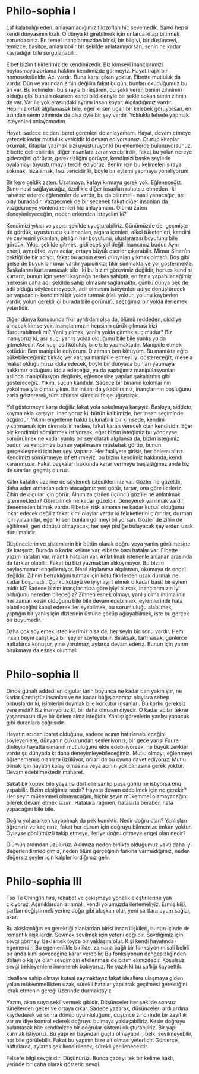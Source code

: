 # Philo-sophia I

Laf kalabalığı eden, anlayamadığımız filozofları hiç sevemedik. Sanki hepsi kendi dünyasının kralı. O dünya ki girebilmek için onlarca kitap bitirmek zorundasınız. En temel inançlarımızdan birisi, bir bilgiyi, bir düşünceyi, temizce, basitçe, anlaşılabilir bir şekilde anlatamıyorsan, senin ne kadar kavradığın bile sorgulanabilir.

Elbet bizim fikirlerimiz de kendimizedir. Biz kimseyi inançlarımızı paylaşmaya zorlama hakkını kendimizde görmeyiz. Hayat trajik bir homoseksüeldir. Acı vardır. Buna karşı çıkan yoktur. Elbette mutluluk da vardır. Dün ve yarından emin değilim fakat bugün, bunları okuduğumuz bu an var. Bu kelimeleri bu sırayla birleştiren, bu şekli veren benim zihnimin olduğu gibi bunları okurken kendi bildikleriyle bir şekle sokan senin zihnin de var. Var ile yok arasındaki ayrımı insan koyar. Algıladığımız vardır. Hepimiz ortak algılamasak bile, eğer ki sen uçan bir kelebek görüyorsan, en azından senin zihninde de olsa öyle bir şey vardır. Yoklukla felsefe yapmak isteyenleri anlayamadım.

Hayatı sadece acıdan ibaret görenleri de anlayamam. Hayat, devam etmeye yetecek kadar mutluluk vericidir ki devam ediyorsunuz. Oturup kitaplar okumak, kitaplar yazmak sizi uyuşturuyor ki bu eylemlerde bulunuyorsunuz. Elbette delirebilirdik, diğer insanlara zarar verebilirdik, fakat bu yolun nereye gideceğini görüyor, gereksizliğini görüyor, kendimizi başka şeylerle oyalamayı (uyuşturmayı) tercih ediyoruz. Benim için bu kelimeleri sıraya sokmak, hizalamak, haz vericidir ki, böyle bir eylemi yapmaya yöneliyorum.

Bir kere geldik zaten. Uzatmaya, kafayı kırmaya gerek yok. Eğleneceğiz. Bunu nasıl sağlayacağız, özellikle diğer insanları rahatsız etmeden -ki rahatsız ederek eğlenenler de vardır, bu da bilinmeli- nasıl yapacağız, asıl olay buradadır. Vazgeçmek de bir seçenek fakat diğer insanları da vazgeçmeye yönlendirenleri hiç anlayamam. Ölümü zaten deneyimleyeceğim, neden erkenden isteyelim ki?

Kendimizi yıkıcı ve yapıcı şekilde uyuşturabiliriz. Günümüzde de, geçmişte de gördük, uyuşturucu kullananları, sigara içenleri, alkol tüketenleri, kendini ve çevresini yıkanları, pisliğin her boyutunu, uluslararası boyutunu bile gördük. Yıkıcı şekilde gitmek, gidilecek yol değil. İnancımız budur. Aynı enerji, aynı öfke, aynı acılar, ortaya büyük eserler çıkarabilir. Mimar Sinan’ın çektiği de bir acıydı, fakat bu acının eseri dünyaları yıkmak olmadı. Boş gibi gelse de büyük bir onur vardır yapıcılıkta; fikir sunmakta ve yol göstermekte. Başkalarını kurtaramasak bile -ki bu bizim görevimiz değildir, herkes kendini kurtarır, bunun için yeterli kaynağa herkes sahiptir, en fazla yapabileceğimiz herkesin daha adil şekilde sahip olmasını sağlamaktır, çünkü dünya pek de adil olduğu söylenemeyecek, adil olmasını isteyenleri adiye dönüştürecek bir yapıdadır- kendimizi bir yolda tutmak (deli yoktur, yolunu kaybeden vardır, yolun gerekliliği burada bile görünür), seçtiğimiz bir yolda ilerlemek yeterlidir.

Diğer dünya konusunda fikir ayrılıkları olsa da, ölümü reddeden, ciddiye alınacak kimse yok. İnançlarımızın hepsinin çürük çıkması bizi durdurabilmeli mi? Yanlış olmak, yanlış yolda gitmek suç mudur? Biz inanıyoruz ki, asıl suç, yanlış yolda olduğunu bile bile yanlış yolda gitmektedir. Asıl suç, asıl kötülük, bile bile yapmaktadır. Manipüle etmek kötüdür. Ben manipüle ediyorum. O zaman ben kötüyüm. Bu mantıkta eğip bükebileceğimiz birkaç yer var; ya manipüle etmeyi iyi göstereceğiz; mesela realist olduğumuzu iddia edecek, böyle bir dünyada bunları yapmaya hakkımız olduğunu iddia edeceğiz, ya da yaptığımız manipülasyonları aslında manipülasyon değilmiş, eğlencesine yapılan şakalarmış gibi göstereceğiz. Yıkım, suçun kanıtıdır. Sadece bir binanın kolonlarının yokolmasıyla olmaz yıkım. Bir insanı da yıkabilirsiniz, inançlarının boşluğunu zorla göstererek, tüm zihinsel sürecini felçe uğratarak.

Yol göstermeye karşı değiliz fakat yola sokulmaya karşıyız. Baskıya, şiddete, koyma akla karşıyız. İnanıyoruz ki, bütün kalbimizle, her insan seçiminde özgürdür. Yıkımı engelleme hakkı bulunabilir bir kimsede, kendini yıktırmamak için direnebilir herkes, fakat kararı verecek olan kendisidir. Eğer biz kendimizi sömürtmek istiyorsak, eğer bizim isteğimiz bu yöndeyse, sömürülmek ne kadar yanlış bir şey olarak algılansa da, bizim isteğimiz budur, ve kendimize bunun yapılmasını müstehak görüp, bunun gerçekleşmesi için her şeyi yaparız. Her faaliyete girişir, her önlemi alırız. Kendimizi sömürtmeye laf ettirmeyiz; bu bizim kendimiz hakkında, kendi kararımızdır. Fakat başkaları hakkında karar vermeye başladığımız anda biz de sınırları geçmiş oluruz.

Kalın kafalılık üzerine de söylemek istediklerimiz var. Gözler ne güzeldir, daha adım atmadan adım atacağımız yeri görür, tartar, ona göre ilerleriz. Zihin de olgular için görür. Alnımıza çizilen üçüncü göz ile ne anlatılmak istenmektedir? Görebilmek ne kadar güzeldir. Deneyerek yanılmak vardır, denemeden bilmek vardır. Elbette, risk almanın ne kadar kutsal olduğunu inkar edecek değiliz fakat kimi olaylar vardır ki felaketlerini çığırırlar, durman için yalvarırlar, eğer ki sen bunları görmeyi biliyorsan. Gözler de zihin de eğitilmeli, geri dönüşü olmayacak, her şeyi pisliğe bulayacak şeylerden uzak durulmalıdır.

Düşüncelerin ve sistemlerin bir bütün olarak doğru veya yanlış görülmesine de karşıyız. Burada o kadar kelime var, elbette bazı hatalar var. Elbette yazım hataları var, mantık hataları var. Anlatılmak istenenle anlanan arasında da farklar olabilir. Fakat bu bizi yazmaktan alıkoymuyor. Bu bizim paylaşmamızı engellemiyor. Nasıl algılanırsa algılansın, okumaya da engel değildir. Zihnin berraklığını tutmak için kötü fikirlerden uzak durmak ne kadar boşunadır. Çünkü kötüyü ve iyiyi ayırt etmek o kadar basit bir eylem midir ki? Sadece bizim inançlarımıza göre iyiyi alırsak, inançlarımızın iyi olduğunu nereden bileceğiz? Zihnen esnek olmayı, yanlış olma ihtimalinin her zaman kesin olduğunu bile bile devam edebilmek, eylemlerinde hata olabileceğini kabul ederek ilerleyebilmek, bu sorumluluğu alabilmek, yaptığın bir yanlış için dizlerinin üstüne çöküp ağlayabilmek, işte bu gerçek bir büyümedir.

Daha çok söylemek istediklerimiz olsa da, her şeyin bir sonu vardır. Hem insan beyni çalıştıkça bir şeyler söyleyebilir. Bıraksak, tartmasak, günlerce haftalarca konuşur, yine yorulmaz, aylarca devam ederiz. Bunun için yarım bırakmaya da esnek olunmalı.

# Philo-sophia II

Dinde günah addedilen olgular tarih boyunca ne kadar can yakmıştır, ne kadar üzmüştür insanları ve ne kadar bağışlanamaz olaylara sebep olmuşlardır ki, isimlerini duymak bile korkutur insanları. Bu korku gereksiz yere midir? Biz inanıyoruz ki, bir daha olmasın diyedir. O kadar acılar tekrar yaşanmasın diye bir önlem alma isteğidir. Yanlışı görenlerin yanlışı yapacak gibi duranlara çağrısıdır.

Hayatın acıdan ibaret olduğunu, sadece acının hatırlanabileceğini söyleyenlere, dünyanın çukurundan sesleniyoruz, bir gece yarısı Faure dinleyip hayatta olmanın mutluluğunu elde edebiliyorsak, ne büyük zevkler vardır şu dünyada ki daha deneyimleyebileceğimiz. Mutlu olmayı, eğlenmeyi öğrenememiş olanlara üzülüyor, onları da bu oyuna davet ediyoruz. Mutlu olmak için hayatın kolay olmasına veya acının yok olmasına gerek yoktur. Devam edebilmektedir maharet.

Sakat bir köpek bile yaşama dört elle sarılıp paşa gönlü ne istiyorsa onu yapabilir. Bizim eksiğimiz nedir? Hayata devam edebilmek için ne gerekir? Her şeyin mükemmel olmayacağını, hiçbir şeyin mükemmel olamayacağını bilerek devam etmek lazım. Hatalara rağmen, hatalarla beraber, hata yapacağını bile bile.

Doğru yol ararken kaybolmak da pek komiktir. Nedir doğru olan? Yanlışları öğreniriz ve kaçınırız, fakat her durum için doğruyu bilmemize imkan yoktur. Öyleyse gönlümüzü takip etmeye, ileriye doğru gitmeye engel olan nedir?

Ölümün ardından üzülürüz. Aklımıza neden birlikte olduğumuz vakti daha iyi değerlendirmediğimiz, neden ölüm gerçeğinin farkına varmadığımız, neden değersiz şeyler için kalpler kırdığımız gelir.

# Philo-sophia III

Tao Te Ching’in hırs, rekabet ve çekişmeye yönelik eleştirilerine yan çıkıyoruz. Aşırılıklardan arınmalı, kendi yolumuzda ilerlemeliyiz. Ermiş kişi, şartları değiştirmek yerine doğa gibi akışkan olur, yeni şartlara uyum sağlar, akar.

Bu akışkanlığın en gerektiği alanlardan birisi insan ilişkileri, bunun içinde de romantik ilişkilerdir. Sevmek sevilmek için yeterli değildir. Sevdiğimiz için sevgi görmeyi beklemek toyca bir yaklaşım olur. Kişi kendi hayatında egemendir. Bu egemenlikle birlikte, zamana bağlı bir fonksiyon misali belirli bir anda kimi seveceğine karar verebilir. Bu fonksiyonun dengesizliğinden dolayı o kişiye olan sevgimizin etkilenmesi de bizim elimizdedir. Koşulsuz sevgi bekleyenlere imrenerek bakıyoruz. Ne yazık ki bu saflığı kaybettik.

İdeallere sahip olmayı kutsal saymaktayız fakat ideallere ulaşmaya giden yolun mükemmellikten uzak, sürekli hatalar yapılarak geçilmesi gerektiğini idrak etmenin gereği üzerinde durmaktayız.

Yazım, akan suya şekil vermek gibidir. Düşünceler her şekilde sonsuz tünellerden geçer ve ortaya çıkar. Sadece yazarak, düşünceleri ardı ardına kaydederek ve sonra dönüp uyumluluğunu, düşünce zincirinde bir zayıflık var mı diye kontrol ederek doğruyu bulmaya yaklaşabiliriz. Kesin doğruyu bulamasak bile kendimizce bir doğrular sistemi oluşturabiliriz. Bir yapı kurmak istiyoruz. Bu yapı en başından güçlü olmayabilir, belki sevilmeyebilir, hor bile görülebilir. Fakat bu yapının bize ait olması yeterlidir. Günlerce, haftalarca, aylarca şekillendirilecek, sürekli yenilenecektir.

Felsefe bilgi sevgisidir. Düşünürüz. Bunca çabayı tek bir kelime haklı, yerinde bir çaba olarak gösterir: sevgi.